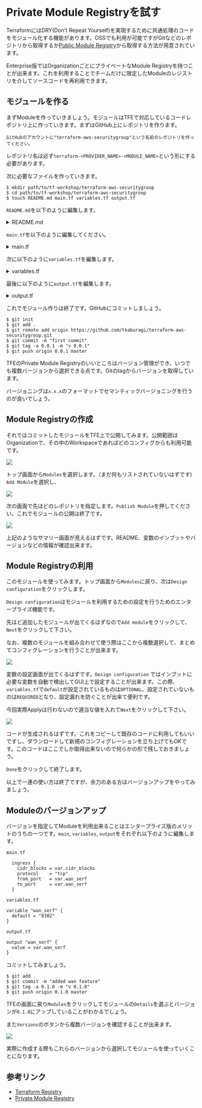 # Private Module Registryを試す

TerraformにはDRY(Don't Repeat Yourself)を実現するために共通処理のコードをモジュール化する機能があります。OSSでも利用が可能ですがGitなどのレポジトリから取得するか[Public Module Registry](https://registry.terraform.io/)から取得する方法が用意されています。

Enterprise版ではOrganizationごとにプライベートなModule Registryを持つことが出来ます。これを利用することでチームだけに限定したModuleのレジストリを介してソースコードを再利用できます。

## モジュールを作る

まずModuleを作っていきましょう。モジュールはTFEで対応しているコードレポジトリ上に作っていきます。まずはGitHub上にレポジトリを作ります。

```
GitHubのアカウントに"terraform-aws-securitygroup"という名前のレポジトリを作ってください。
```

レポジトリ名は必ず`terraform-<PROVIDER_NAME>-<MODULE_NAME>`という形にする必要があります。

次に必要なファイルを作っていきます。

```shell
$ mkdir path/to/tf-workshop/terraform-aws-securitygroup
$ cd path/to/tf-workshop/terraform-aws-securitygroup
$ touch README.md main.tf variables.tf output.tf
```

`README.md`を以下のように編集します。

<details>
	<summary>README.md</summary>

```
| IP address      | デフォルト | 用途 |
| --------------- |----- | --- | 
| http_port | 8500 | HTTP APIのインターフェース | 
| http_port | 8501 | HTTPS APIのインターフェース|  
| grpc_port | 8502 | gRPC APIのインターフェース |  
| cluster_rpc_port | 8300 | サーバー間のRPC用 | 
| lan_serf | 8301 | LAN Serf | 
| lan_serf | 8302 | WAN Serf | 
```

</details>

`main.tf`を以下のように編集してください。

<details>
	<summary>main.tf</summary>

```hcl
resource "aws_security_group" "consul_security_group" {
  name        = "consul_security_group"
  description = "Consul Sercuriy Group"
  vpc_id      = var.vpc_id

  ingress {
    protocol    = "tcp"
    cidr_blocks = var.cidr_blocks
    from_port   = var.http_port
    to_port     = var.http_port
  }

  ingress {
    cidr_blocks = var.cidr_blocks
    protocol    = "tcp"
    from_port   = var.https_port
    to_port     = var.https_port
  }

  ingress {
    cidr_blocks = var.cidr_blocks
    protocol    = "tcp"
    from_port   = var.grpc_port
    to_port     = var.grpc_port
  }

  ingress {
    cidr_blocks = var.cidr_blocks
    protocol    = "tcp"
    from_port   = var.cluster_rpc_port
    to_port     = var.cluster_rpc_port
  }

  ingress {
    cidr_blocks = var.cidr_blocks
    protocol    = "tcp"
    from_port   = var.lan_serf
    to_port     = var.lan_serf
  }

  egress {
    cidr_blocks = ["0.0.0.0/0"]
    protocol    = "-1"
    from_port   = 0
    to_port     = 0
  }

}
```
</details>


次に以下のように`variables.tf`を編集します。

<details>
	<summary>variables.tf</summary>

```hcl
variable "vpc_id" {}
variable "http_port" {
  default = "8500"
}
variable "https_port" {
  default = "8501"
}
variable "grpc_port" {
  default = "8502"
}
variable "cluster_rpc_port" {
  default = "8600"
}
variable "lan_serf" {
  default = "8301"
}
variable "cidr_blocks" {
  type     = list(string)
  default = ["0.0.0.0/0"]
}
```
</details>

最後に以下のように`output.tf`を編集します。

<details>
	<summary>output.tf</summary>

```hcl
output "http_port" {
  value = var.http_port
}

output "https_port" {
  value = var.https_port
}

output "grpc_port" {
  value = var.grpc_port
}

output "cluster_rpc_port" {
  value = var.cluster_rpc_port
}

output "lan_serf" {
  value = var.lan_serf
}
```
</details>

これでモジュール作りは終了です。GitHubにコミットしましょう。

```shell
$ git init 
$ git add .
$ git remote add origin https://github.com/tkaburagi/terraform-aws-securitygroup.git
$ git commit -m "first commit"
$ git tag -a 0.0.1 -m "v 0.0.1" 
$ git push origin 0.0.1 master
```

TFEのPrivate Module Registryのいいところはバージョン管理ができ、いつでも複数バージョンから選択できる点です。Gitのtagからバージョンを取得しています。

バージョニングは`x.x.x`のフォーマットでセマンティックバージョニングを行うのが良いでしょう。

## Module Registryの作成

それではコミットしたモジュールをTFE上で公開してみます。公開範囲はOrganizationで、その中のWorkspaceであればどのコンフィグからも利用可能です。

<kbd>
  <img src="https://github-image-tkaburagi.s3.ap-northeast-1.amazonaws.com/terraform-workshop/module-1.png">
</kbd>

トップ画面から`Modules`を選択します。（まだ何もリストされていないはずです) `Add Module`を選択し、

<kbd>
  <img src="https://github-image-tkaburagi.s3.ap-northeast-1.amazonaws.com/terraform-workshop/module-2.png">
</kbd>

次の画面で先ほどのレポジトリを指定します。`Publish Module`を押してください。これでモジュールの公開は終了です。

<kbd>
  <img src="https://github-image-tkaburagi.s3.ap-northeast-1.amazonaws.com/terraform-workshop/module-3.png">
</kbd>

上記のようなサマリー画面が見えるはずです。README、変数のインプットやバージョンなどの情報が確認出来ます。

## Module Registryの利用

このモジュールを使ってみます。トップ画面から`Modules`に戻り、次は`Design configuration`をクリックします。

`Design configuration`はモジュールを利用するための設定を行うためのエンタープライズ機能です。

先ほど追加したモジュールが出てくるはずなので`Add module`をクリックして、`Next`をクリックして下さい。

なお、複数のモジュールを組み合わせて使う際はここから複数選択して、まとめてコンフィグレーションを行うことが出来ます。

<kbd>
  <img src="https://github-image-tkaburagi.s3.ap-northeast-1.amazonaws.com/terraform-workshop/module-4.png">
</kbd>

変数の設定画面が出てくるはずです。`Design configuration` ではインプットに必要な変数を自動で検出してGUI上で設定することが出来ます。この際、`variables.tf`で`default`が設定されているものは`OPTIONAL`、設定されていないものは`REQUIRED`となり、設定漏れを防ぐことが出来て便利です。

今回実際Applyは行わないので適当な値を入れて`Next`をクリックして下さい。

<kbd>
  <img src="https://github-image-tkaburagi.s3.ap-northeast-1.amazonaws.com/terraform-workshop/module-5.png">
</kbd>

コードが生成されるはずです。これをコピーして既存のコードに利用してもいいですし、ダウンロードして新規のコンフィグレーションを立ち上げてもOKです。このコードはここでしか取得出来ないので何らかの形で残しておきましょう。

`Done`をクリックして終了します。

以上で一連の使い方は終了ですが、余力のある方はバージョンアップをやってみましょう。

## Moduleのバージョンアップ

バージョンを指定してModuleを利用出来ることはエンタープライズ版のメリットのうちの一つです。`main`, `variables`, `output`をそれぞれ以下のように編集します。

`main.tf`

```hcl
  ingress {
    cidr_blocks = var.cidr_blocks
    protocol    = "tcp"
    from_port   = var.wan_serf
    to_port     = var.wan_serf
  }
```

`variables.tf`

```hcl
variable "wan_serf" {
  default = "8302"
}
```

`output.tf`

```hcl
output "wan_serf" {
  value = var.wan_serf
}
```

コミットしてみましょう。

```shell
$ git add .
$ git commit -m "added wan feature"
$ git tag -a 0.1.0 -m "v 0.1.0"
$ git push origin 0.1.0 master
```

TFEの画面に戻り`Modules`をクリックしてモジュールの`Details`を選ぶとバージョンが`0.1.0`にアップしていることがわかるでしょう。

また`Versions`のボタンから複数バージョンを確認することが出来ます。

<kbd>
  <img src="https://github-image-tkaburagi.s3.ap-northeast-1.amazonaws.com/terraform-workshop/module-6.png">
</kbd>

実際に作成する際もこれらのバージョンから選択してモジュールを使っていくことになります。

## 参考リンク

* [Terraform Registry](https://www.terraform.io/docs/registry/index.html)
* [Private Module Registry](https://www.terraform.io/docs/cloud/registry/index.html)